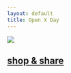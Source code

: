 ```yaml
---
layout: default
title: Open X Day
---
```


![](https://open-x-day.org/open-x-day/img/logo.svg)

## [shop & share](shop.md)
